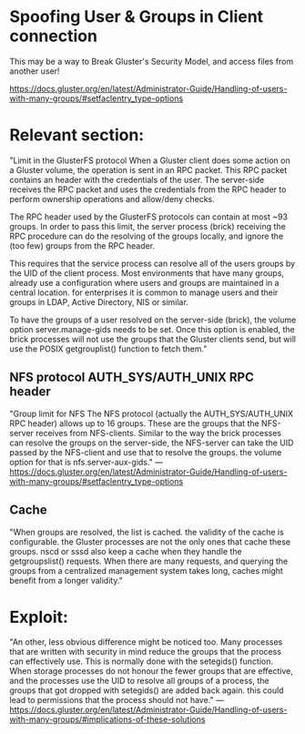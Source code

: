 # Spoofing User & Groups in Client connection
This may be a way to Break Gluster's Security Model, and access files from another user!

https://docs.gluster.org/en/latest/Administrator-Guide/Handling-of-users-with-many-groups/#setfaclentry_type-options

# Relevant section:
"Limit in the GlusterFS protocol
When a Gluster client does some action on a Gluster volume, the operation is sent in an RPC packet. This RPC packet contains an header with the credentials of the user. The server-side receives the RPC packet and uses the credentials from the RPC header to perform ownership operations and allow/deny checks.

The RPC header used by the GlusterFS protocols can contain at most ~93 groups. In order to pass this limit, the server process (brick) receiving the RPC procedure can do the resolving of the groups locally, and ignore the (too few) groups from the RPC header.

This requires that the service process can resolve all of the users groups by the UID of the client process. Most environments that have many groups, already use a configuration where users and groups are maintained in a central location. for enterprises it is common to manage users and their groups in LDAP, Active Directory, NIS or similar.

To have the groups of a user resolved on the server-side (brick), the volume option server.manage-gids needs to be set. Once this option is enabled, the brick processes will not use the groups that the Gluster clients send, but will use the POSIX getgrouplist() function to fetch them."

## NFS protocol AUTH_SYS/AUTH_UNIX RPC header
"Group limit for NFS
The NFS protocol (actually the AUTH_SYS/AUTH_UNIX RPC header) allows up to 16 groups. These are the groups that the NFS-server receives from NFS-clients. Similar to the way the brick processes can resolve the groups on the server-side, the NFS-server can take the UID passed by the NFS-client and use that to resolve the groups. the volume option for that is nfs.server-aux-gids."
—https://docs.gluster.org/en/latest/Administrator-Guide/Handling-of-users-with-many-groups/#setfaclentry_type-options

## Cache
"When groups are resolved, the list is cached. the validity of the cache is configurable. the Gluster processes are not the only ones that cache these groups. nscd or sssd also keep a cache when they handle the getgroupslist() requests. When there are many requests, and querying the groups from a centralized management system takes long, caches might benefit from a longer validity."

# Exploit:
"An other, less obvious difference might be noticed too. Many processes that are written with security in mind reduce the groups that the process can effectively use. This is normally done with the setegids() function. When storage processes do not honour the fewer groups that are effective, and the processes use the UID to resolve all groups of a process, the groups that got dropped with setegids() are added back again. this could lead to permissions that the process should not have."
—https://docs.gluster.org/en/latest/Administrator-Guide/Handling-of-users-with-many-groups/#implications-of-these-solutions
